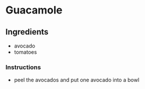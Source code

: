 # Guacamole
## Ingredients
* avocado
* tomatoes
### Instructions
* peel the avocados and put one avocado into a bowl
